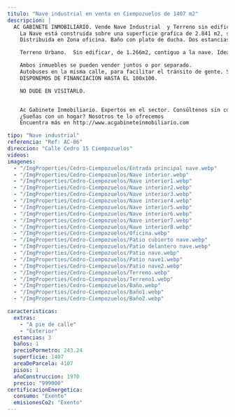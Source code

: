 ```yaml
---
titulo: "Nave industrial en venta en Ciempozuelos de 1407 m2"
descripcion: |
  AC GABINETE INMOBILIARIO. Vende Nave Industrial  y Terreno sin edificar en Ciempozuelos (Madrid). 
    La Nave está construida sobre una superficie grafica de 2.841 m2, según catastro y los metros construidos de nave son de 1.407m2, divididos en varias estancias. 
    Distribuida en Zona oficina. Baño con plato de ducha. Dos estancias independientes dentro de la nave, tienen cámaras frigoríficas grandes en su interior.  Patio exterior a dos alturas, una de las partes del patio está cubierta. 

    Terreno Urbano.  Sin edificar, de 1.266m2, contiguo a la nave. Ideal para gasolinera al ser de esquina. 

    Ambos inmuebles se pueden vender juntos o por separado. 
    Autobuses en la misma calle, para facilitar el tránsito de gente. Supermercados cerca. Junto a la carretera de Navalcarnero  a Ciempozuelos.
    DISPONEMOS DE FINANCIACION HASTA EL 100x100.

    NO DUDE EN VISITARLO. 


    Ac Gabinete Inmobiliario. Expertos en el sector. Consúltenos sin compromiso.
    ¿Sueñas con un hogar? Nosotros te lo ofrecemos
    Encuentra más en http://www.acgabineteinmobiliario.com

tipo: "Nave industrial"
referencia: "Ref: AC-86"
direccion: "Calle Cedro 15 Ciempozuelos"
videos:
imagenes:
  - "/ImgProperties/Cedro-Ciempozuelos/Entrada principal nave.webp"
  - "/ImgProperties/Cedro-Ciempozuelos/Nave interior.webp"
  - "/ImgProperties/Cedro-Ciempozuelos/Nave interior1.webp"
  - "/ImgProperties/Cedro-Ciempozuelos/Nave interior2.webp"
  - "/ImgProperties/Cedro-Ciempozuelos/Nave interior3.webp"
  - "/ImgProperties/Cedro-Ciempozuelos/Nave interior4.webp"
  - "/ImgProperties/Cedro-Ciempozuelos/Nave interior5.webp"
  - "/ImgProperties/Cedro-Ciempozuelos/Nave interior6.webp"
  - "/ImgProperties/Cedro-Ciempozuelos/Nave interior7.webp"
  - "/ImgProperties/Cedro-Ciempozuelos/Nave interior8.webp"
  - "/ImgProperties/Cedro-Ciempozuelos/Oficina.webp"
  - "/ImgProperties/Cedro-Ciempozuelos/Patio cubierto nave.webp"
  - "/ImgProperties/Cedro-Ciempozuelos/Patio delantero nave.webp"
  - "/ImgProperties/Cedro-Ciempozuelos/Patio nave.webp"
  - "/ImgProperties/Cedro-Ciempozuelos/Patio nave1.webp"
  - "/ImgProperties/Cedro-Ciempozuelos/Patio nave2.webp"
  - "/ImgProperties/Cedro-Ciempozuelos/Terreno.webp"
  - "/ImgProperties/Cedro-Ciempozuelos/Terreno1.webp"
  - "/ImgProperties/Cedro-Ciempozuelos/Baño.webp"
  - "/ImgProperties/Cedro-Ciempozuelos/Baño1.webp"
  - "/ImgProperties/Cedro-Ciempozuelos/Baño2.webp"

caracteristicas:
  extras:
    - "A pie de calle"
    - "Exterior"
  estancias: 3
  baños: 1
  precioPormetro: 243.24
  superficie: 1407
  areaDeParcela: 4107
  pisos: 1
  añoConstruccion: 1970
  precio: "999000"
certificacionEnergetica:
  consumo: "Exento"
  emisionesCo2: "Exento"
---
```

